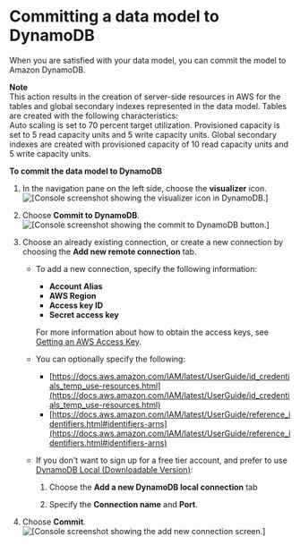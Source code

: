 # Committing a data model to DynamoDB<a name="workbench.Visualizer.Commit"></a>

When you are satisfied with your data model, you can commit the model to Amazon DynamoDB\.

**Note**  
This action results in the creation of server\-side resources in AWS for the tables and global secondary indexes represented in the data model\.
Tables are created with the following characteristics:  
Auto scaling is set to 70 percent target utilization\.
Provisioned capacity is set to 5 read capacity units and 5 write capacity units\. 
Global secondary indexes are created with provisioned capacity of 10 read capacity units and 5 write capacity units\.

**To commit the data model to DynamoDB**

1. In the navigation pane on the left side, choose the **visualizer** icon\.  
![\[Console screenshot showing the visualizer icon in DynamoDB.\]](http://docs.aws.amazon.com/amazondynamodb/latest/developerguide/images/workbench/VisualizerChoose.png)

1. Choose **Commit to DynamoDB**\.  
![\[Console screenshot showing the commit to DynamoDB button.\]](http://docs.aws.amazon.com/amazondynamodb/latest/developerguide/images/workbench/VisualizerCommitToDynamoDB.png)

1. Choose an already existing connection, or create a new connection by choosing the **Add new remote connection** tab\. 
   + To add a new connection, specify the following information:
     + **Account Alias**
     + **AWS Region**
     + **Access key ID**
     + **Secret access key**

     For more information about how to obtain the access keys, see [Getting an AWS Access Key](https://docs.aws.amazon.com/amazondynamodb/latest/developerguide/SettingUp.DynamoWebService.html#SettingUp.DynamoWebService.GetCredentials)\.
   + You can optionally specify the following:
     + [https://docs.aws.amazon.com/IAM/latest/UserGuide/id_credentials_temp_use-resources.html](https://docs.aws.amazon.com/IAM/latest/UserGuide/id_credentials_temp_use-resources.html)
     + [https://docs.aws.amazon.com/IAM/latest/UserGuide/reference_identifiers.html#identifiers-arns](https://docs.aws.amazon.com/IAM/latest/UserGuide/reference_identifiers.html#identifiers-arns)
   + If you don't want to sign up for a free tier account, and prefer to use [DynamoDB Local \(Downloadable Version\)](https://docs.aws.amazon.com/amazondynamodb/latest/developerguide/DynamoDBLocal.html):

     1. Choose the **Add a new DynamoDB local connection** tab

     1. Specify the **Connection name** and **Port**\.

1. Choose **Commit**\.  
![\[Console screenshot showing the add new connection screen.\]](http://docs.aws.amazon.com/amazondynamodb/latest/developerguide/images/workbench/VisualizerCommitToDynamoDBDetails.png)